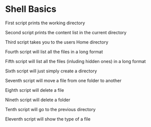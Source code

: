 <h1>Shell Basics</h1>
<p>First script prints the working directory</p>
<p>Second script prints the content list in the current directory</p>
<p>Third script takes you to the users Home directory</p>
<p>Fourth script will list all the files in a long format</p>
<p>Fifth script will list all the files (inluding hidden ones) in a long format</p>
<p>Sixth script will just simply create a directory</p>
<p>Seventh script will move a file from one folder to another</p>	
<p>Eighth script will delete a file</p>
<p>Nineth script will delete a folder</p>
<p>Tenth script will go to the previous directory</p>	
<P>Eleventh script will show the type of a file</p>
